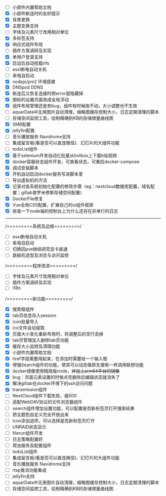 - [ ] 小部件内置帮助文档
- [x] 小部件断连时的友好提示
- [x] 背景更换
- [X] 主题变换支持
- [ ] 字体及元素尺寸改用相对单位
- [X] 多标签支持
- [X] 响应式组件布局
- [ ] 插件方案调研及实现
- [X] 单用户登录支持
- [X] 启动后自动挂载nfs
- [ ] esxi断电自动关机
- [ ] 来电自启动
- [X] nodejs/pm2 环境搭建
- [X] DNSpod DDNS
- [X] 断连后又恢复连接时把error层隐藏掉
- [X] 图标的设置页面改成全局浮动
- [X] 组件布局管理还是有bug，组件有时候拖不动，大小调整也不生效
- [ ] aquarData中无用图片自动清理，缩略图缓存控制大小，日志定期清理的脚本
- [ ] 存储空间监控工具，绘制精确到KB的存储增量曲线图
- [X] SMB配置
- [X] jellyfin配置
- [ ] 音乐播放服务 Navidrome支持
- [ ] 集成留言板(看是否可以直连微信)、幻灯片的大组件功能
- [ ] todoList组件
- [X] 基于selenium开发自动化批量从hotbox上下载b站视频
- [X] docker容器状态组件开发，可查看状态，可重启docker-compose
- [X] 调试安装脚本
- [X] 开机自动启动docker服务写进脚本里
- [ ] 导出虚拟机的方法
- [X] 记录对各系统初始化配置的修改步骤（eg：nextcloud数据库配置，域名配置；gitlab普罗米修斯存储空间配置）
- [X] DockerFile修复
- [X] Vue全局CSS配置，扩展自己的ui组件框架
- [X] 排查一下node端的控制台上为什么还存在非单行的日志
- --------------------------------------------------------------------
/=========系统及运维=========/
- [ ] esxi断电自动关机
- [ ] 来电自启动
- [ ] 切换回pve继续研究显卡直通
- [ ] 跳板机选型及浏览与访问监控

/=========程序改进=========/
- [ ] 字体及元素尺寸改用相对单位
- [ ] 插件方案调研及实现
- [ ] I18n

/=========新功能=========/
- [X] 搜索框组件
- [X] tab页信息存入session
- [X] icon批量导入
- [X] ico文件自动提取
- [X] 页面大小变化重新布局时，将调整后的空行去掉
- [X] tab页管理加入删除tab页功能
- [X] 缓存大小监控及清理功能
- [X] 小部件内置帮助文档
- [X] href字段需要用起来，在添加时需要给一个输入框
- [X] 增强Search组件的功能，使其可以动态像原生搜索一样调用联想功能
- [X] docker镜像使用精简版node，~~并加上arm64平台的镜像~~
- [X] bug：页面元素设置的时候点完删除后编辑状态就消失了
- [X] 解决gitlab在docker环境下的ssh访问问题
- [X] transmission组件
- [ ] NextCloud组件下载失败，报500
- [ ] 适配WebDAV协议的文件浏览器组件
- [ ] search组件增加设置功能，可以配置是否新标签页打开搜索结果
- [ ] 把主题色自定义完全开放出来
- [ ] icon添加选项，可以选择是否新标签页打开
- [ ] UNRAID状态显示
- [ ] filerun组件开发
- [ ] 日志策略配置好
- [ ] 爬虫服务及配套组件
- [ ] todoList组件
- [ ] 集成留言板(看是否可以直连微信)、幻灯片的大组件功能
- [ ] 音乐播放服务 Navidrome支持
- [ ] rtsp推流功能集成
- [ ] jellyfin支持
- [ ] aquarData中无用图片自动清理，缩略图缓存控制大小，日志定期清理的脚本
- [ ] 存储空间监控工具，绘制精确到KB的存储增量曲线图
